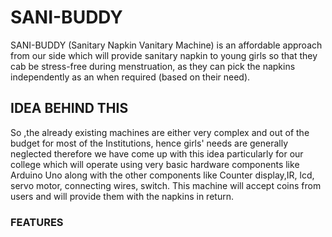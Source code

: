 <h1> SANI-BUDDY</H1>
SANI-BUDDY (Sanitary Napkin Vanitary Machine) is an affordable approach from our side which will provide sanitary napkin to young girls so that they cab be stress-free during menstruation, as they can pick the napkins independently as an when required (based on their need).
<h2> IDEA BEHIND THIS </h2>
So ,the already existing machines are either very complex and out of the budget for most of the Institutions, hence girls' needs are generally neglected therefore we have come up with this idea particularly for our college which will operate using very basic hardware components like Arduino Uno along with the other components like Counter display,IR, lcd, servo motor, connecting wires, switch. This machine will accept coins from users and will provide them with the napkins in return.
<h3> FEATURES </h3>



